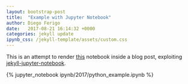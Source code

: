 ```yaml
---
layout: bootstrap-post
title:  "Example with Jupyter Notebook"
author: Diego Ferigo
date:   2017-08-21 16:14:32 +0000
categories: jekyll update
ipynb_css: /jekyll-template/assets/custom.css
---
```


This is an attempt to render [this](https://github.com/loc2/jekyll-template/tree/master/jekyll/_posts/ipynb/2017/python_example.ipynb) notebook inside a blog post, exploiting [jekyll-jupyter-notebook](https://github.com/red-data-tools/jekyll-jupyter-notebook).

{% jupyter_notebook ipynb/2017/python_example.ipynb %}
